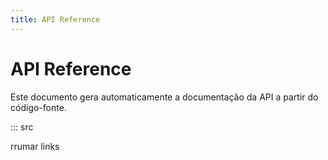 ```yaml
---
title: API Reference
---
```


# API Reference

Este documento gera automaticamente a documentação da API a partir do código-fonte.

::: src
    
rrumar links 